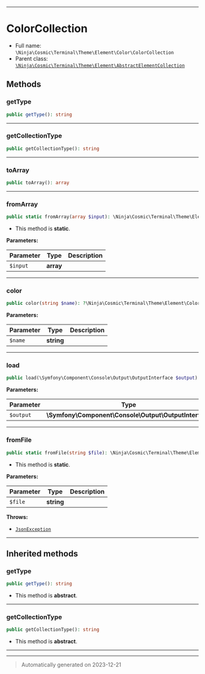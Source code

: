 ***

# ColorCollection





* Full name: `\Ninja\Cosmic\Terminal\Theme\Element\Color\ColorCollection`
* Parent class: [`\Ninja\Cosmic\Terminal\Theme\Element\AbstractElementCollection`](../AbstractElementCollection.md)




## Methods


### getType



```php
public getType(): string
```












***

### getCollectionType



```php
public getCollectionType(): string
```












***

### toArray



```php
public toArray(): array
```












***

### fromArray



```php
public static fromArray(array $input): \Ninja\Cosmic\Terminal\Theme\Element\Color\ColorCollection
```



* This method is **static**.




**Parameters:**

| Parameter | Type | Description |
|-----------|------|-------------|
| `$input` | **array** |  |





***

### color



```php
public color(string $name): ?\Ninja\Cosmic\Terminal\Theme\Element\Color\Color
```








**Parameters:**

| Parameter | Type | Description |
|-----------|------|-------------|
| `$name` | **string** |  |





***

### load



```php
public load(\Symfony\Component\Console\Output\OutputInterface $output): void
```








**Parameters:**

| Parameter | Type | Description |
|-----------|------|-------------|
| `$output` | **\Symfony\Component\Console\Output\OutputInterface** |  |





***

### fromFile



```php
public static fromFile(string $file): \Ninja\Cosmic\Terminal\Theme\Element\Color\ColorCollection
```



* This method is **static**.




**Parameters:**

| Parameter | Type | Description |
|-----------|------|-------------|
| `$file` | **string** |  |




**Throws:**

- [`JsonException`](../../../../../../JsonException.md)



***


## Inherited methods


### getType



```php
public getType(): string
```




* This method is **abstract**.







***

### getCollectionType



```php
public getCollectionType(): string
```




* This method is **abstract**.







***


***
> Automatically generated on 2023-12-21
